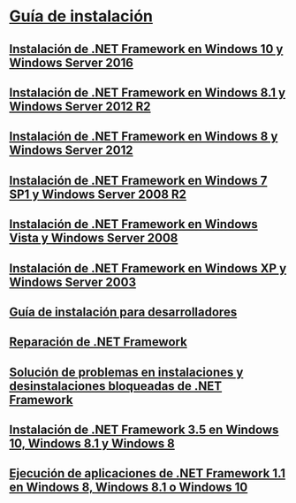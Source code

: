 # [Guía de instalación](index.md)
## [Instalación de .NET Framework en Windows 10 y Windows Server 2016](on-windows-10.md)
## [Instalación de .NET Framework en Windows 8.1 y Windows Server 2012 R2](on-windows-8-1.md)
## [Instalación de .NET Framework en Windows 8 y Windows Server 2012](on-windows-8.md)
## [Instalación de .NET Framework en Windows 7 SP1 y Windows Server 2008 R2](on-windows-7.md)
## [Instalación de .NET Framework en Windows Vista y Windows Server 2008](on-windows-vista.md)
## [Instalación de .NET Framework en Windows XP y Windows Server 2003](on-windows-xp.md)
## [Guía de instalación para desarrolladores](guide-for-developers.md)
## [Reparación de .NET Framework](repair.md)
## [Solución de problemas en instalaciones y desinstalaciones bloqueadas de .NET Framework](troubleshoot-blocked-installations-and-uninstallations.md)
## [Instalación de .NET Framework 3.5 en Windows 10, Windows 8.1 y Windows 8](dotnet-35-windows-10.md)
## [Ejecución de aplicaciones de .NET Framework 1.1 en Windows 8, Windows 8.1 o Windows 10](run-net-framework-1-1-apps.md)
